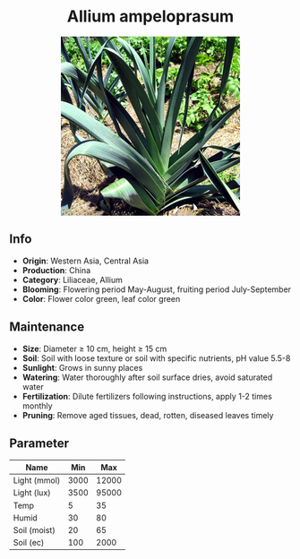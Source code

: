 <h1 align='center'>Allium ampeloprasum</h1>
<p align="center">
    <img 
        align='center'
        width='320'
        src="../images/allium ampeloprasum.png" 
        alt='Allium ampeloprasum' />
</p>

## Info

 - **Origin**: Western Asia, Central Asia
 - **Production**: China
 - **Category**: Liliaceae, Allium
 - **Blooming**: Flowering period May-August, fruiting period July-September
 - **Color**: Flower color green, leaf color green

## Maintenance

 - **Size**: Diameter ≥ 10 cm, height ≥ 15 cm
 - **Soil**: Soil with loose texture or soil with specific nutrients, pH value 5.5-8
 - **Sunlight**: Grows in sunny places
 - **Watering**: Water thoroughly after soil surface dries, avoid saturated water
 - **Fertilization**: Dilute fertilizers following instructions, apply 1-2 times monthly
 - **Pruning**: Remove aged tissues, dead, rotten, diseased leaves timely

## Parameter

| Name         | Min  | Max   |
|--------------|------|-------|
| Light (mmol) | 3000 | 12000  |
| Light (lux)  | 3500 | 95000 |
| Temp         | 5    | 35    |
| Humid        | 30   | 80    |
| Soil (moist) | 20   | 65    |
| Soil (ec)    | 100  | 2000  |